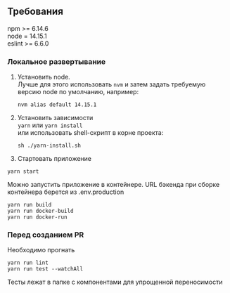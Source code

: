 ## Требования 
npm >= 6.14.6 <br />
node = 14.15.1 <br />
eslint >= 6.6.0



### Локальное развертывание
1. Установить node.<br />
   Лучше для этого использовать `nvm` и затем задать требуемую версию node по умолчанию, например:
   ```
   nvm alias default 14.15.1
   ```
   
2. Установить зависимости<br />
   `yarn` или `yarn install`
   <br />
   или использовать shell-скрипт в корне проекта:
   ```
   sh ./yarn-install.sh
   ```


3. Стартовать приложение
```
yarn start
```

Можно запустить приложение в контейнере.
URL бэкенда при сборке контейнера берется из .env.production
```
yarn run build
yarn run docker-build
yarn run docker-run
```

### Перед созданием PR
Необходимо прогнать 
```
yarn run lint
yarn run test --watchAll
```

Тесты лежат в папке с компонентами для упрощенной переносимости
